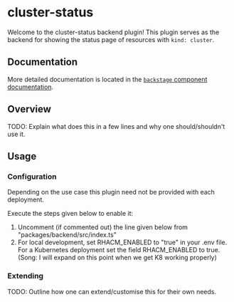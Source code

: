 # cluster-status

Welcome to the cluster-status backend plugin! This plugin serves as the backend for showing the status page of resources with `kind: cluster`.

## Documentation

More detailed documentation is located in the [`backstage` component documentation][1].

[1]: https://service-catalog.operate-first.cloud/catalog/default/component/backstage/docs

## Overview

TODO: Explain what does this in a few lines and why one should/shouldn't use it.

## Usage

### Configuration

Depending on the use case this plugin need not be provided with each deployment. 

Execute the steps given below to enable it:

1) Uncomment (if commented out) the line given below from "packages/backend/src/index.ts"
2) For local development, set RHACM_ENABLED to "true" in your .env file. For a Kubernetes deployment set the field RHACM_ENABLED to true. (Song: I will expand on this point when we get K8 working properly)

### Extending 

TODO: Outline how one can extend/customise this for their own needs.



